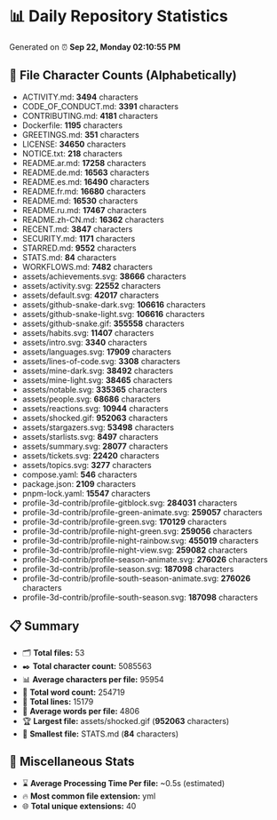 # 📊 Daily Repository Statistics
Generated on ⏰ **Sep 22, Monday 02:10:55 PM**

## 📂 File Character Counts (Alphabetically)
- ACTIVITY.md: **3494** characters
- CODE_OF_CONDUCT.md: **3391** characters
- CONTRIBUTING.md: **4181** characters
- Dockerfile: **1195** characters
- GREETINGS.md: **351** characters
- LICENSE: **34650** characters
- NOTICE.txt: **218** characters
- README.ar.md: **17258** characters
- README.de.md: **16563** characters
- README.es.md: **16490** characters
- README.fr.md: **16680** characters
- README.md: **16530** characters
- README.ru.md: **17467** characters
- README.zh-CN.md: **16362** characters
- RECENT.md: **3847** characters
- SECURITY.md: **1171** characters
- STARRED.md: **9552** characters
- STATS.md: **84** characters
- WORKFLOWS.md: **7482** characters
- assets/achievements.svg: **38666** characters
- assets/activity.svg: **22552** characters
- assets/default.svg: **42017** characters
- assets/github-snake-dark.svg: **106616** characters
- assets/github-snake-light.svg: **106616** characters
- assets/github-snake.gif: **355558** characters
- assets/habits.svg: **11407** characters
- assets/intro.svg: **3340** characters
- assets/languages.svg: **17909** characters
- assets/lines-of-code.svg: **3308** characters
- assets/mine-dark.svg: **38492** characters
- assets/mine-light.svg: **38465** characters
- assets/notable.svg: **335365** characters
- assets/people.svg: **68686** characters
- assets/reactions.svg: **10944** characters
- assets/shocked.gif: **952063** characters
- assets/stargazers.svg: **53498** characters
- assets/starlists.svg: **8497** characters
- assets/summary.svg: **28077** characters
- assets/tickets.svg: **22420** characters
- assets/topics.svg: **3277** characters
- compose.yaml: **546** characters
- package.json: **2109** characters
- pnpm-lock.yaml: **15547** characters
- profile-3d-contrib/profile-gitblock.svg: **284031** characters
- profile-3d-contrib/profile-green-animate.svg: **259057** characters
- profile-3d-contrib/profile-green.svg: **170129** characters
- profile-3d-contrib/profile-night-green.svg: **259056** characters
- profile-3d-contrib/profile-night-rainbow.svg: **455019** characters
- profile-3d-contrib/profile-night-view.svg: **259082** characters
- profile-3d-contrib/profile-season-animate.svg: **276026** characters
- profile-3d-contrib/profile-season.svg: **187098** characters
- profile-3d-contrib/profile-south-season-animate.svg: **276026** characters
- profile-3d-contrib/profile-south-season.svg: **187098** characters

## 📋 Summary
- 🗂️ **Total files:** 53
- ✒️ **Total character count:** 5085563
- 📊 **Average characters per file:** 95954
- 📝 **Total word count:** 254719
- 🧾 **Total lines:** 15179
- 📐 **Average words per file:** 4806
- 🏆 **Largest file:** assets/shocked.gif (**952063** characters)
- 🥉 **Smallest file:** STATS.md (**84** characters)

## 🌟 Miscellaneous Stats
- ⌛ **Average Processing Time Per file:** ~0.5s (estimated)
- 🔥 **Most common file extension:** yml
- 🌐 **Total unique extensions:** 40
